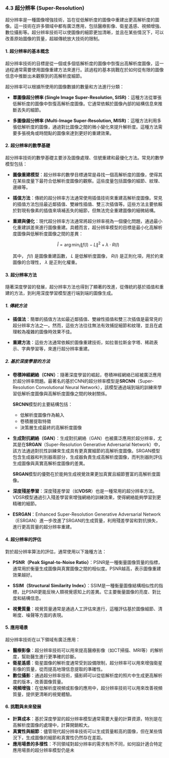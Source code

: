 ### 4.3 **超分辨率 (Super-Resolution)**

超分辨率是一種圖像增強技術，旨在從低解析度的圖像中重建出更高解析度的圖像。這一技術在許多領域中都有廣泛應用，包括醫療影像、衛星遙感、視頻增強、數位攝影等。超分辨率技術可以使圖像的細節更加清晰，並且在某些情況下，可以改善原始圖像的質量，超越傳統放大技術的限制。

#### 1. **超分辨率的基本概念**

超分辨率技術的目標是從一個或多個低解析度的圖像中恢復出高解析度圖像，這一過程通常需要使用圖像重建方法來進行。該過程的基本挑戰在於如何從有限的圖像信息中推斷出未觀察到的高解析度細節。

超分辨率可以根據所使用的圖像數據的數量和方法進行分類：

- **單圖像超分辨率 (Single Image Super-Resolution, SISR)**：這種方法從單張低解析度的圖像中恢復高解析度圖像。它通常依賴於圖像內部的結構信息來推斷丟失的細節。
  
- **多圖像超分辨率 (Multi-Image Super-Resolution, MISR)**：這種方法利用多張低解析度的圖像，通過對比圖像之間的微小變化來提升解析度。這種方法需要多張視角或時間點的圖像來達到更好的重建效果。

#### 2. **超分辨率的數學基礎**

超分辨率技術的數學基礎主要涉及圖像處理、信號重建和最優化方法。常見的數學模型包括：

- **圖像重建模型**：超分辨率的數學目標通常是尋找一個高解析度的圖像，使得其在某些度量下最符合低解析度圖像的觀察。這些度量包括圖像的細節、紋理、邊緣等。

- **插值方法**：傳統的超分辨率方法通常使用插值技術來重建高解析度圖像。常見的插值方法包括最近鄰插值、雙線性插值、雙三次插值等。這些方法主要依賴於對現有像素的插值來填補丟失的細節，但無法完全重建圖像的細微結構。

- **重建與優化**：現代超分辨率方法通常將超分辨率視為一個優化問題，通過最小化重建誤差來進行圖像重建。具體而言，超分辨率模型的目標是最小化高解析度圖像與低解析度圖像之間的差異：

  $$\hat{I} = \arg\min_{I} \| f(I) - L \|^2 + \lambda \cdot R(I)$$


  其中， $`f(I)`$  是圖像重建函數， $`L`$  是低解析度圖像， $`R(I)`$  是正則化項，用於約束圖像的合理性， $`\lambda`$  是正則化權重。

#### 3. **超分辨率方法**

隨著深度學習的發展，超分辨率方法也得到了顯著的改進，從傳統的基於插值和重建的方法，到利用深度學習模型進行端到端的圖像生成。

##### 1. **傳統方法**
- **插值法**：簡單的插值方法如最近鄰插值、雙線性插值和雙三次插值是最常見的超分辨率方法之一。然而，這些方法往往無法有效捕捉細節和紋理，並且在處理較為複雜的圖像時效果不佳。
  
- **重建方法**：這些方法通常依賴於圖像重建技術，如拉普拉斯金字塔、稀疏表示、字典學習等，來進行超分辨率重建。

##### 2. **基於深度學習的方法**
- **卷積神經網絡（CNN）**：隨著深度學習的崛起，卷積神經網絡已經被廣泛應用於超分辨率問題。最著名的基於CNN的超分辨率模型是**SRCNN**（Super-Resolution Convolutional Neural Network），該模型通過端到端的訓練來學習低解析度圖像與高解析度圖像之間的映射關係。

  **SRCNN**模型的主要結構包括：
  - 低解析度圖像作為輸入
  - 卷積層提取特徵
  - 決策層生成最終的高解析度圖像

- **生成對抗網絡（GAN）**：生成對抗網絡（GAN）也被廣泛應用於超分辨率，尤其是在**SRGAN**（Super-Resolution Generative Adversarial Network）中，該方法通過對抗性訓練來生成具有更真實細節的高解析度圖像。SRGAN模型包含生成器和判別器兩部分，生成器負責生成高解析度圖像，而判別器則評估生成圖像與真實高解析度圖像的差異。

  **SRGAN**模型的優勢在於能夠生成視覺效果更加真實且細節豐富的高解析度圖像。

- **深度殘差學習**：深度殘差學習（如**VDSR**）也是一種常用的超分辨率方法。VDSR模型通過引入殘差學習來增強網絡的訓練效果，使得網絡能夠學習到更精確的細節。

- **ESRGAN**：Enhanced Super-Resolution Generative Adversarial Network（ESRGAN）進一步改進了SRGAN的生成質量，利用殘差學習和對抗損失，進行更高質量的超分辨率重建。

#### 4. **超分辨率的評估**

對於超分辨率算法的評估，通常使用以下幾種方法：

- **PSNR（Peak Signal-to-Noise Ratio）**：PSNR是一種衡量圖像質量的指標，通常用於衡量生成圖像與真實圖像之間的相似度。PSNR越高，表示圖像重建效果越好。

- **SSIM（Structural Similarity Index）**：SSIM是一種衡量圖像結構相似性的指標，比PSNR更能反映人類視覺感知上的差異。它主要衡量圖像的亮度、對比度和結構信息。

- **視覺質量**：視覺質量通常是通過人工評估來進行，這種評估基於圖像細節、清晰度、噪聲等方面的表現。

#### 5. **應用場景**

超分辨率技術在以下領域有廣泛應用：

- **醫療影像**：超分辨率技術可以用來提高醫療影像（如CT掃描、MRI等）的解析度，幫助醫生進行更準確的診斷。
- **衛星遙感**：衛星圖像的解析度通常受到設備限制，超分辨率可以用來增強衛星影像的質量，從而提高地理信息提取的準確性。
- **數位攝影**：通過超分辨率技術，攝影師可以從低解析度的照片中生成更高解析度的版本，改善圖像質量。
- **視頻增強**：在低解析度視頻或影像的應用中，超分辨率技術可以用來改善視頻質量，提供更清晰的視覺體驗。

#### 6. **挑戰與未來發展**

- **計算成本**：基於深度學習的超分辨率模型通常需要大量的計算資源，特別是在高解析度圖像的處理中，計算開銷較大。
- **真實性與細節**：儘管現代超分辨率技術可以生成質量較高的圖像，但在某些情況下，生成圖像的細節和真實性仍然存在差距。
- **應用場景的多樣性**：不同領域對超分辨率的需求有所不同，如何設計適合特定應用場景的超分辨率模型仍是未